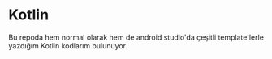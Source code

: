 # Kotlin
Bu repoda hem normal olarak hem de android studio'da çeşitli template'lerle yazdığım Kotlin kodlarım bulunuyor.
